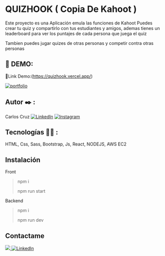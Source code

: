 # QUIZHOOK ( Copia De Kahoot )

Este proyecto es una Aplicación emula las funciones de Kahoot
Puedes crear tu quiz y compartirlo con tus estudiantes y amigos,
ademas tienes un leaderboard para ver los puntajes de cada persona que juega el quiz

Tambien puedes jugar quizes de otras personas y competir contra otras personas

## 🔗 DEMO:

🤖Link Demo:(https://quizhook.vercel.app/)

[![portfolio](https://img.shields.io/badge/my_portfolio-000?style=for-the-badge&logo=ko-fi&logoColor=white)](https://carloscruz.vercel.app//)

## Autor ✒️ :
Carlos Cruz
[![LinkedIn](https://img.shields.io/badge/LinkedIn-%230077B5.svg?logo=linkedin&logoColor=white)](https://www.linkedin.com/in/carlos-jose-cruz-luengas/)
[![Instagram](https://img.shields.io/badge/Instagram-%23E4405F.svg?logo=Instagram&logoColor=white)](https://www.instagram.com/carlos_cruz.0/)

## Tecnologías 🧑‍💻 :

HTML, Css, Sass, Bootstrap, Js, React, NODEJS, AWS EC2 

## Instalación 

Front 

>
> npm i
>
> npm run start
>

Backend
>
> npm i 
>
> npm run dev
>

## Contactame
<a href="mailto:carlosjose445566@gmail.com?"><img src="https://img.shields.io/badge/gmail-%23DD0031.svg?&style=for-the-badge&logo=gmail&logoColor=white"/> </a>
[![LinkedIn](https://img.shields.io/badge/LinkedIn-%230077B5.svg?logo=linkedin&logoColor=white)](https://www.linkedin.com/in/carlos-jose-cruz-luengas/)

